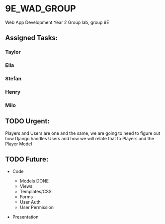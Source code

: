 # 9E_WAD_GROUP
Web App Development Year 2 Group lab, group 9E

## Assigned Tasks:

### Taylor

### Ella

### Stefan

### Henry

### Milo

## TODO Urgent:
Players and Users are one and the same, we are going to need to figure out how Django handles Users and how we will relate that to Players and the Player Model
## TODO Future:
- Code
    - Models DONE
    - Views
    - Templates/CSS
    - Forms
    - User Auth
    - User Permission

- Presentation
